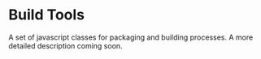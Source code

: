 # Build Tools

A set of javascript classes for packaging and building processes. A more detailed description coming soon.